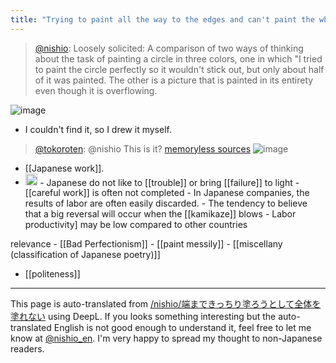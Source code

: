 ```yaml
---
title: "Trying to paint all the way to the edges and can't paint the whole area."
---
```


> [@nishio](https://twitter.com/nishio/status/1562641805673644037): Loosely solicited: A comparison of two ways of thinking about the task of painting a circle in three colors, one in which "I tried to paint the circle perfectly so it wouldn't stick out, but only about half of it was painted. The other is a picture that is painted in its entirety even though it is overflowing.


![image](https://gyazo.com/f9b7eb292a2c0520acb8956821175d96/thumb/1000)
- I couldn't find it, so I drew it myself.


> [@tokoroten](https://twitter.com/tokoroten/status/1642798535430279170?s=20): @nishio This is it?
> [memoryless sources](https://torus.tumblr.com/post/148542170738/german-work)
> ![image](https://gyazo.com/31757c87fbdd20b0d534833fa812bb26/thumb/1000)
- [[Japanese work]].
- <img src='https://scrapbox.io/api/pages/nishio-en/GPT-4/icon' alt='GPT-4.icon' height="19.5"/>
    - Japanese do not like to [[trouble]] or bring [[failure]] to light
    - [[careful work]] is often not completed
    - In Japanese companies, the results of labor are often easily discarded.
        - The tendency to believe that a big reversal will occur when the [[kamikaze]] blows
    - Labor productivity] may be low compared to other countries

relevance
    - [[Bad Perfectionism]]
    - [[paint messily]]
        - [[miscellany (classification of Japanese poetry)]]
- [[politeness]]

---
This page is auto-translated from [/nishio/端まできっちり塗ろうとして全体を塗れない](https://scrapbox.io/nishio/端まできっちり塗ろうとして全体を塗れない) using DeepL. If you looks something interesting but the auto-translated English is not good enough to understand it, feel free to let me know at [@nishio_en](https://twitter.com/nishio_en). I'm very happy to spread my thought to non-Japanese readers.
